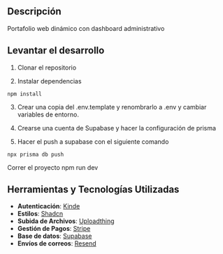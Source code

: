 ## Descripción

Portafolio web dinámico con dashboard administrativo

## Levantar el desarrollo

1. Clonar el repositorio

2. Instalar dependencias

```
npm install
```

3. Crear una copia del .env.template y renombrarlo a .env y cambiar variables de entorno.

4. Crearse una cuenta de Supabase y hacer la configuración de prisma

5. Hacer el push a supabase con el siguiente comando

```
npx prisma db push
```

Correr el proyecto
npm run dev

## Herramientas y Tecnologías Utilizadas

- **Autenticación**: [Kinde](https://app.kinde.com/auth/cx/_:nav&m:register&psid:f105452d7044486f9f0f6125a205b3da)
- **Estilos**: [Shadcn](https://ui.shadcn.com/docs/installation)
- **Subida de Archivos**: [Uploadthing](https://uploadthing.com/)
- **Gestión de Pagos**: [Stripe](https://stripe.com/es-us)
- **Base de datos**: [Supabase](https://supabase.com/)
- **Envíos de correos**: [Resend](https://resend.com)
